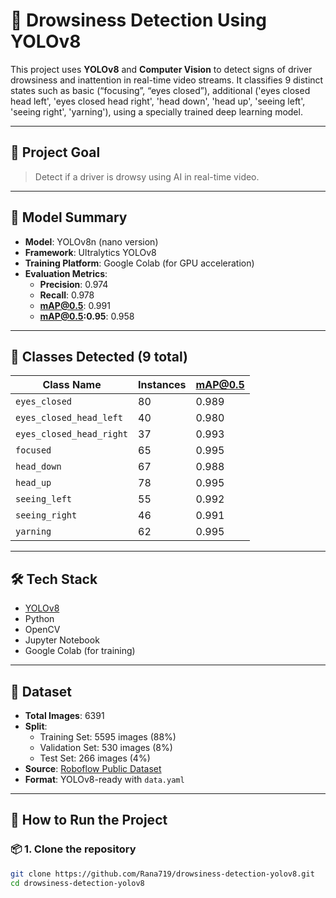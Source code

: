 # 🛑 Drowsiness Detection Using YOLOv8

This project uses **YOLOv8** and **Computer Vision** to detect signs of driver drowsiness and inattention in real-time video streams. It classifies 9 distinct states such as basic (“focusing”, “eyes closed”), additional ('eyes closed head left', 'eyes closed head right', 'head down', 'head up', 'seeing left', 'seeing right', 'yarning'), using a specially trained deep learning model.

---

## 🎯 Project Goal

> Detect if a driver is drowsy using AI in real-time video.

---

## 🧠 Model Summary

- **Model**: YOLOv8n (nano version)
- **Framework**: Ultralytics YOLOv8
- **Training Platform**: Google Colab (for GPU acceleration)
- **Evaluation Metrics**:
  - **Precision**: 0.974
  - **Recall**: 0.978
  - **mAP@0.5**: 0.991
  - **mAP@0.5:0.95**: 0.958

---

## 🧾 Classes Detected (9 total)

| Class Name                | Instances | mAP@0.5 |
|--------------------------|-----------|---------|
| `eyes_closed`            | 80        | 0.989   |
| `eyes_closed_head_left`  | 40        | 0.980   |
| `eyes_closed_head_right` | 37        | 0.993   |
| `focused`                | 65        | 0.995   |
| `head_down`              | 67        | 0.988   |
| `head_up`                | 78        | 0.995   |
| `seeing_left`            | 55        | 0.992   |
| `seeing_right`           | 46        | 0.991   |
| `yarning`                | 62        | 0.995   |

---

## 🛠️ Tech Stack

- [YOLOv8](https://github.com/ultralytics/ultralytics)
- Python
- OpenCV
- Jupyter Notebook
- Google Colab (for training)

---

## 📂 Dataset

- **Total Images**: 6391
- **Split**:
  - Training Set: 5595 images (88%)
  - Validation Set: 530 images (8%)
  - Test Set: 266 images (4%)
- **Source**: [Roboflow Public Dataset](https://universe.roboflow.com/karthik-madhvan/drowsiness-detection-xsriz/dataset/1)
- **Format**: YOLOv8-ready with `data.yaml`

---

## 🏁 How to Run the Project

### 📦 1. Clone the repository

```bash
git clone https://github.com/Rana719/drowsiness-detection-yolov8.git
cd drowsiness-detection-yolov8
